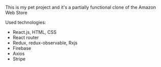 This is my pet project and it's a partially functional clone of the Amazon Web Store

Used technologies:
 - React.js, HTML, CSS
 - React router
 - Redux, redux-observable, Rxjs
 - Firebase
 - Axios
 - Stripe
